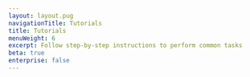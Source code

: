 ```yaml
---
layout: layout.pug
navigationTitle: Tutorials
title: Tutorials
menuWeight: 6
excerpt: Follow step-by-step instructions to perform common tasks
beta: true
enterprise: false
---
```

